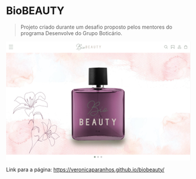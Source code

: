 # BioBEAUTY

> Projeto criado durante um desafio proposto pelos mentores do programa Desenvolve do Grupo Boticário.

![image](./img/biobeauty_home.png)


Link para a página: https://veronicaparanhos.github.io/biobeauty/
